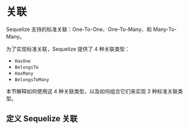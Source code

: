 # 关联

Sequelize 支持的标准关联：One-To-One、One-To-Many、和 Many-To-Many。

为了实现标准关联，Sequelize 提供了 4 种关联类型：

- `HasOne`
- `BelongsTo`
- `HasMany`
- `BelongsToMany`

本节解释如何使用这 4 种关联类型，以及如何组合它们来实现 3 种标准关联类型。



## 定义 Sequelize 关联

